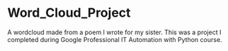 # Word_Cloud_Project
A wordcloud made from a poem I wrote for my sister. This was a project I completed during Google Professional IT Automation with Python course.
